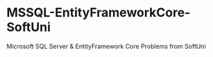 # MSSQL-EntityFrameworkCore-SoftUni
Microsoft SQL Server &amp; EntityFramework Core Problems from SoftUni
